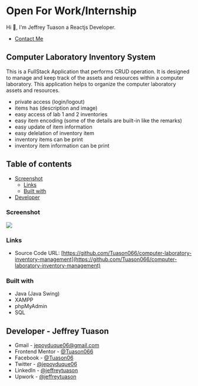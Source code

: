 # Open For Work/Internship

Hi 👋, I'm Jeffrey Tuason a Reactjs Developer.

- [Contact Me ](#developer)

## Computer Laboratory Inventory System

This is a FullStack Application that performs CRUD operation. It is designed to manage and keep track of the assets and resources within a computer laboratory. This application helps to organize the computer laboratory assets and resources.

- private access (login/logout)
- items has (description and image)
- easy access of lab 1 and 2 inventories
- easy item encoding (some of the details are built-in like the remarks)
- easy update of item information
- easy delelation of inventory item
- inventory items can be print
- inventory item information can be print

## Table of contents

- [Screenshot](#screenshot)
  - [Links](#links)
  - [Built with](#built-with)
- [Developer](#developer)

### Screenshot

![](https://res.cloudinary.com/dwiivmg3b/image/upload/v1703578680/screenshot_d5q0ak.png)

### Links

- Source Code URL: [https://github.com/Tuason066/computer-laboratory-inventory-management](https://github.com/Tuason066/computer-laboratory-inventory-management)

### Built with

- Java (Java Swing)
- XAMPP
- phpMyAdmin
- SQL

## Developer - Jeffrey Tuason

- Gmail - [jepoyduque06@gmail.com](https://mail.google.com/mail/u/0/#inbox?compose=new)
- Frontend Mentor - [@Tuason066](https://www.frontendmentor.io/profile/Tuason066)
- Facebook - [@Tuason06](https://www.facebook.com/Tuason06)
- Twitter - [@jepoyduque06](https://www.twitter.com/jepoyduque06)
- LinkedIn - [@jeffreytuason](https://www.linkedin.com/in/jeffreytuason/)
- Upwork - [@jeffreytuason](https://www.upwork.com/freelancers/~01ceb92ba1bd22d563)
